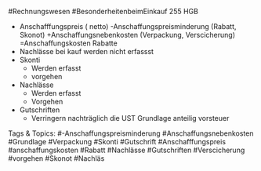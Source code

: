  #Rechnungswesen #BesonderheitenbeimEinkauf 255 HGB
  - Anschafffungspreis ( netto)
  -Anschaffungspreisminderung
  (Rabatt, Skonot)
  +Anschaffungsnebenkosten
  (Verpackung, Verscicherung)
  =Anschaffungskosten
 Rabatte
  - Nachlässe bei kauf werden nicht erfassst
  - Skonti
    - Werden erfasst 
    - vorgehen
  - Nachlässe
    - Werden erfasst
    - Vorgehen
  - Gutschriften 
    - Verringern nachträglich die UST Grundlage 
  anteilig vorsteuer

   Tags & Topics:
   #-Anschaffungspreisminderung
   #Anschaffungsnebenkosten
   #Grundlage
   #Verpackung
   #Skonti
   #Gutschrift
   #Anschafffungspreis
   #anschaffungskosten
   #Rabatt
   #Nachlässe
   #Gutschriften
   #Verscicherung
   #vorgehen
   #Skonot
   #Nachläs